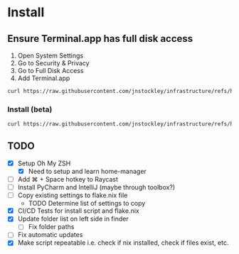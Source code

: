 # Install
## Ensure Terminal.app has full disk access
1. Open System Settings
2. Go to Security & Privacy
3. Go to Full Disk Access
4. Add Terminal.app

```bash
curl https://raw.githubusercontent.com/jnstockley/infrastructure/refs/heads/main/nix/macbook-pro/setup.sh | zsh
```

### Install (beta)
```bash
curl https://raw.githubusercontent.com/jnstockley/infrastructure/refs/heads/beta/nix/macbook-pro/setup.sh | zsh
```

## TODO
- [X] Setup Oh My ZSH
  - [X] Need to setup and learn home-manager
- [ ] Add ⌘ + Space hotkey to Raycast
- [ ] Install PyCharm and IntelliJ (maybe through toolbox?)
- [ ] Copy existing settings to flake.nix file
  - TODO Determine list of settings to copy
- [X] CI/CD Tests for install script and flake.nix
- [X] Update folder list on left side in finder
  - [ ] Fix folder paths
- [ ] Fix automatic updates
- [X] Make script repeatable i.e. check if nix installed, check if files exist, etc.